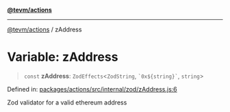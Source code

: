 [**@tevm/actions**](../README.md)

***

[@tevm/actions](../globals.md) / zAddress

# Variable: zAddress

> `const` **zAddress**: `ZodEffects`\<`ZodString`, `` `0x${string}` ``, `string`\>

Defined in: [packages/actions/src/internal/zod/zAddress.js:6](https://github.com/evmts/tevm-monorepo/blob/main/packages/actions/src/internal/zod/zAddress.js#L6)

Zod validator for a valid ethereum address
